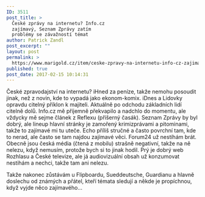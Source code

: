 ```yaml
---
ID: 3511
post_title: >
  České zprávy na internetu? Info.cz
  zajímavý, Seznam Zprávy zatím
  problémy se závažností témat
author: Patrick Zandl
post_excerpt: ""
layout: post
permalink: >
  https://www.marigold.cz/item/ceske-zpravy-na-internetu-info-cz-zajimavy-seznam-zpravy-zatim-problemy-se-zavaznosti-temat
published: true
post_date: 2017-02-15 10:14:31
---
```

České zpravodajství na internetu? iHned za peníze, takže nemohu posoudit jinak, než z novin, kde to vypadá jako ekonom-komix. iDnes a Lidovky opravdu citelný příklon k majiteli. Aktuálně po odchodu základních lidí citelně dolů. Info.cz mě příjemně překvapilo a nadchlo do momentu, ale vždycky mě sejme článek z Reflexu (příšerný časák). Seznam Zprávy by byl dobrý, ale lineup hlavní stránky je zamořený krimizprávami a pitominami, takže to zajímavé mi tu uteče. Echo příliš stručné a často povrchní tam, kde to nerad, ale často se tam najdou zajímavé věci. Forum24 už nestíhám brát. Obecně jsou česká média (čtená z mobilu) strašně negativní, takže na ně nelezu, když nemusím, protože bych si to jinak hodil. Prý je dobrý web Rozhlasu a České televize, ale já audiovizuální obsah už konzumovat nestihám a nechci, takže tam ani nelezu.

Takže nakonec zůstávám u Flipboardu, Sueddeutsche, Guardianu a hlavně doslechu od známých a přátel, kteří témata sledují a někde je propíchnou, když vyjde něco zajímavého...